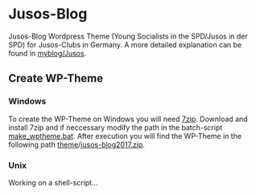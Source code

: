 # Jusos-Blog

Jusos-Blog Wordpress Theme (Young Socialists in the SPD/Jusos in der SPD) for Jusos-Clubs in Germany.
A more detailed explanation can be found in [myblog/Jusos][myblog].

## Create WP-Theme

### Windows
To create the WP-Theme on Windows you will need [7zip][7z]. Download and install 7zip and
if neccessary modify the path in the batch-script [make_wptheme.bat][winscr].
After execution you will find the WP-Theme in the following path [theme][thm]/[jusos-blog2017.zip][thmzip].

### Unix
Working on a shell-script...

## 


[myblog]: <http://mansour.yaacoubi.com/create-your-own-jusos-blog/>
[7z]: <http://www.7-zip.org/>
[winscr]: <https://github.com/mansouryaacoubi/Jusos-Blog/blob/master/make_wptheme.bat>
[thm]: <https://github.com/mansouryaacoubi/Jusos-Blog/blob/master/theme>
[thmzip]: <https://github.com/mansouryaacoubi/Jusos-Blog/blob/master/theme/jusos-blog2017.zip>